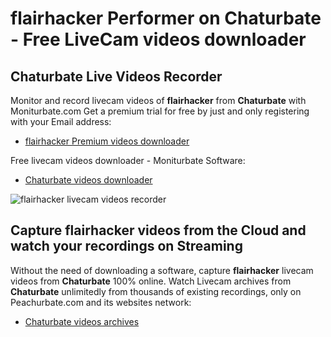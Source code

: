 # flairhacker Performer on Chaturbate - Free LiveCam videos downloader

## Chaturbate Live Videos Recorder

Monitor and record livecam videos of **flairhacker** from **Chaturbate** with Moniturbate.com
Get a premium trial for free by just and only registering with your Email address:
* [flairhacker Premium videos downloader](https://moniturbate.com/request-demo-licence-key.html)

Free livecam videos downloader - Moniturbate Software:
* [Chaturbate videos downloader](https://moniturbate.com/moniturbate-download-software.html)

![flairhacker livecam videos recorder](https://peachurnet.com/templates/moniturbate-software.png)


## Capture flairhacker videos from the Cloud and watch your recordings on Streaming

Without the need of downloading a software, capture **flairhacker** livecam videos from **Chaturbate** 100% online.
Watch Livecam archives from **Chaturbate** unlimitedly from thousands of existing recordings, only on Peachurbate.com and its websites network:
* [Chaturbate videos archives](https://peachurnet.com/)